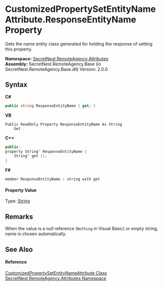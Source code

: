 # CustomizedPropertySetEntityNameAttribute.ResponseEntityName Property 
 

Gets the name entity class generated for holding the response of setting this property.

**Namespace:**&nbsp;<a href="N_SecretNest_RemoteAgency_Attributes">SecretNest.RemoteAgency.Attributes</a><br />**Assembly:**&nbsp;SecretNest.RemoteAgency.Base (in SecretNest.RemoteAgency.Base.dll) Version: 2.0.0

## Syntax

**C#**<br />
``` C#
public string ResponseEntityName { get; }
```

**VB**<br />
``` VB
Public ReadOnly Property ResponseEntityName As String
	Get
```

**C++**<br />
``` C++
public:
property String^ ResponseEntityName {
	String^ get ();
}
```

**F#**<br />
``` F#
member ResponseEntityName : string with get

```


#### Property Value
Type: <a href="https://docs.microsoft.com/dotnet/api/system.string" target="_blank">String</a>

## Remarks
When the value is a null reference (`Nothing` in Visual Basic) or empty string, name is chosen automatically.

## See Also


#### Reference
<a href="T_SecretNest_RemoteAgency_Attributes_CustomizedPropertySetEntityNameAttribute">CustomizedPropertySetEntityNameAttribute Class</a><br /><a href="N_SecretNest_RemoteAgency_Attributes">SecretNest.RemoteAgency.Attributes Namespace</a><br />